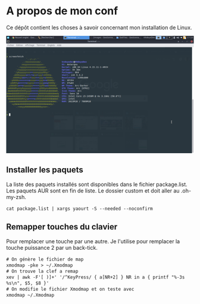 # A propos de mon conf
Ce dépôt contient les choses à savoir concernant mon installation de Linux.

[![Aperçu](screenshot.png)](https://raw.githubusercontent.com//k-ndeye/dotfiles/master/screenshot.png)

## Installer les paquets
La liste des paquets installés sont disponibles dans le fichier package.list. Les paquets AUR sont en fin de liste.
Le dossier custom et doit aller au .oh-my-zsh.


```
cat package.list | xargs yaourt -S --needed --noconfirm
```

## Remapper touches du clavier

Pour remplacer une touche par une autre. Je l'utilise pour remplacer la touche puissance 2 par un back-tick.

```
# On génère le fichier de map
xmodmap -pke > ~/.Xmodmap
# On trouve la clef a remap
xev | awk -F'[ )]+' '/^KeyPress/ { a[NR+2] } NR in a { printf "%-3s %s\n", $5, $8 }'
# On modifie le fichier Xmodmap et on teste avec
xmodmap ~/.Xmodmap
```
